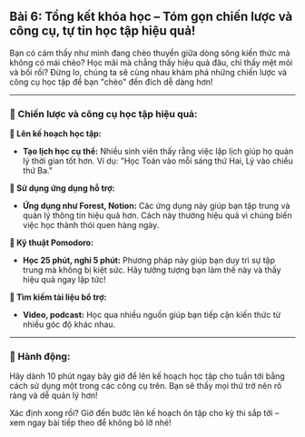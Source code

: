 ## Bài 6: Tổng kết khóa học – Tóm gọn chiến lược và công cụ, tự tin học tập hiệu quả!

Bạn có cảm thấy như mình đang chèo thuyền giữa dòng sông kiến thức mà không có mái chèo? Học mãi mà chẳng thấy hiệu quả đâu, chỉ thấy mệt mỏi và bối rối? Đừng lo, chúng ta sẽ cùng nhau khám phá những chiến lược và công cụ học tập để bạn "chèo" đến đích dễ dàng hơn!

---

### 📌 Chiến lược và công cụ học tập hiệu quả:

**🔹 Lên kế hoạch học tập:**
- **Tạo lịch học cụ thể:** Nhiều sinh viên thấy rằng việc lập lịch giúp họ quản lý thời gian tốt hơn. Ví dụ: "Học Toán vào mỗi sáng thứ Hai, Lý vào chiều thứ Ba."

**🔹 Sử dụng ứng dụng hỗ trợ:**
- **Ứng dụng như Forest, Notion:** Các ứng dụng này giúp bạn tập trung và quản lý thông tin hiệu quả hơn. Cách này thường hiệu quả vì chúng biến việc học thành thói quen hàng ngày.

**🔹 Kỹ thuật Pomodoro:**
- **Học 25 phút, nghỉ 5 phút:** Phương pháp này giúp bạn duy trì sự tập trung mà không bị kiệt sức. Hãy tưởng tượng bạn làm thế này và thấy hiệu quả ngay lập tức!

**🔹 Tìm kiếm tài liệu bổ trợ:**
- **Video, podcast:** Học qua nhiều nguồn giúp bạn tiếp cận kiến thức từ nhiều góc độ khác nhau.

---

### 🚀 Hành động:

Hãy dành 10 phút ngay bây giờ để lên kế hoạch học tập cho tuần tới bằng cách sử dụng một trong các công cụ trên. Bạn sẽ thấy mọi thứ trở nên rõ ràng và dễ quản lý hơn!

Xác định xong rồi? Giờ đến bước lên kế hoạch ôn tập cho kỳ thi sắp tới – xem ngay bài tiếp theo để không bỏ lỡ nhé!
